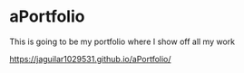 # aPortfolio
This is going to be my portfolio where I show off all my work

https://jaguilar1029531.github.io/aPortfolio/